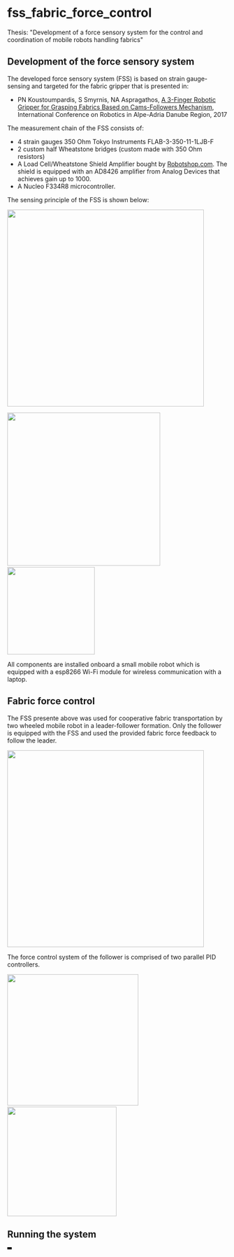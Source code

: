 # fss_fabric_force_control
Thesis: "Development of a force sensory system for the control and coordination of mobile robots handling fabrics"

## Development of the force sensory system
The developed force sensory system (FSS) is based on strain gauge-sensing and targeted for the fabric gripper that is presented in:

* PN Koustoumpardis, S Smyrnis, NA Aspragathos, [A 3-Finger Robotic Gripper for Grasping Fabrics Based on Cams-Followers Mechanism], International Conference on Robotics in Alpe-Adria Danube Region, 2017

The measurement chain of the FSS consists of:

* 4 strain gauges 350 Ohm Tokyo Instruments FLAB-3-350-11-1LJB-F
* 2 custom half Wheatstone bridges (custom made with 350 Ohm resistors)
* A Load Cell/Wheatstone Shield Amplifier bought by [Robotshop.com]. The shield is equipped with an AD8426 amplifier from Analog Devices that achieves gain up to 1000.
* A Nucleo F334R8 microcontroller.

<!--p float="left">
  <img src="https://user-images.githubusercontent.com/75118133/159372939-beaf94a2-fa9c-4b10-b6cc-da1e09dafda9.png" width="250" />
  <img width="10" />
  <img src="https://user-images.githubusercontent.com/75118133/159373044-4143eb60-5efa-44cb-ad3a-6fe17e54c543.png" width="300" /> 
</p-->

The sensing principle of the FSS is shown below:


<img src="https://user-images.githubusercontent.com/75118133/159374038-3470c8cd-0274-4bee-ba54-6d72d12e9dba.png" width="450" />

<p float="left">
  <img src="https://user-images.githubusercontent.com/75118133/159375447-395f4a6d-1de8-4425-b5af-53eb7837ac1e.png" width="350" />
  <img width="50" />
  <img src="https://user-images.githubusercontent.com/75118133/159375021-d0e04246-2cdb-4cbb-838e-31c801a3b4b3.png" width="200" /> 
</p>

All components are installed onboard a small mobile robot which is equipped with a esp8266 Wi-Fi module for wireless communication with a laptop.

<!--![image](https://user-images.githubusercontent.com/75118133/159376847-4b2ff712-d9be-4eac-9caa-80cc84c042f4.png)-->


## Fabric force control
The FSS presente above was used for cooperative fabric transportation by two wheeled mobile robot in a leader-follower formation. Only the follower is equipped with the FSS and used the provided fabric force feedback to follow the leader.

<img src="https://user-images.githubusercontent.com/75118133/159376304-20202a23-c892-4d47-8cb0-8b0c0be8201a.png" width="450" />

The force control system of the follower is comprised of two parallel PID controllers.

<p float="left">
  <img src="https://user-images.githubusercontent.com/75118133/159375837-40476073-5735-401d-93b3-7df05c143125.png" width="300" />
  <img width="10" />
  <img src="https://user-images.githubusercontent.com/75118133/159376542-c8e2db9f-2235-49e5-8044-274fb0c01a08.png" width="250" /> 
</p>

## Running the system
<video src="https://user-images.githubusercontent.com/75118133/159454116-3cbb1354-e520-45d6-81af-7b01ad9505b4.mp4" width="10"/>

* The onboard Nucleo MCU accepts code in C++ and can be programmed through the [mbed online compiler] while in cabled connection with the laptop. The MCU keeps the code that was last passed and runs it every time you switch it on or press the reset button.
* The Wifi communication between laptop and robot as well as the force control scheme is implemented in Python.
* To read the data from the FSS with the robot not moving and connected through usb cable with the laptop, you have to pass the code of `src/mbed/Static_experiments_Nucleo.txt` to the MCU throught the online compiler.
* For the wireless force control experiments (connection through Wi-Fi) the procedure is:
  - Pass the code at `src/mbed/Control experiments_Nucleo_follower.txt` and `src/mbed/Control experiments_Nucleo_leader.txt` to the follower and leader robots, respectively. Remember the follower is equipped with the FSS.
  - Run the code `src/wifi_communication/server.py` on the laptop
  - Switch-on or reset the robots.
  - To succesfully connect the robots with the laptop their IPs should be properly configured in the above files.

## Pubication
This work is related with the above publications:

* ID Dadiotis, JS Sakellariou, PN Koustoumpardis, [Development of a low-cost force sensory system for force control via small grippers of cooperative mobile robots used for fabric manipulation]. Adv. Mechanisms and Machine Science 2021, 102, 47–58.
* Dadiotis I. Development of a force sensory system for the control and coordination of mobile robots
handling fabrics, Nemertes: Institutional Repository of University of Patras, Patras, Greece, 2020 (in Greek)
http://hdl.handle.net/10889/13747

## Contributors
This project was conducted at the Robotics Group, Department of Mechanical Engineering and Aeronautics at the University of Patras, Greece by Ioannis Dadiotis. Christos Chrysikos and Charalampos Rodopoulos contributed to the implementation of the WiFi communication and force control.

![image](https://user-images.githubusercontent.com/75118133/159381029-ff271c1e-f995-42a1-a11a-2c50890c7e5e.png)

[A 3-finger robotic gripper for grasping fabrics based on CAMS-followers mechanism]: https://link.springer.com/chapter/10.1007/978-3-319-61276-8_64
[Robotshop.com]: https://www.robotshop.com/ca/en/strain-gauge-load-cell-amplifier-shield-2ch.html?gclid=CjwKCAjwxOCRBhA8EiwA0X8hi5xmquA2swnKK2UYyfPzypNpCCVFiv0ISvpgf9J5K1QTpcKl0yu6_RoCApkQAvD_BwE
[Development of a low-cost force sensory system for force control via small grippers of cooperative mobile robots used for fabric manipulation]: https://link.springer.com/chapter/10.1007/978-3-030-75259-0_6
[mbed online compiler]: https://os.mbed.com/handbook/mbed-Compiler
